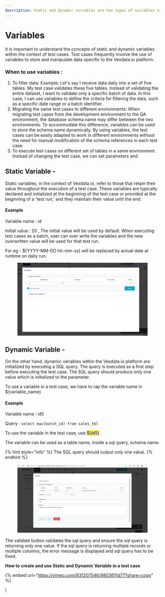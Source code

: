 ```yaml
---
description: Static and dynamic variables are two types of variables used in test cases.
---
```


# Variables

It is important to understand the concepts of static and dynamic variables within the context of test cases. Test cases frequently involve the use of variables to store and manipulate data specific to the Vexdata.io platform.

### When to use variables :

1. To filter data: Example: Let's say I receive data daily into a set of five tables. My test case validates these five tables. Instead of validating the entire dataset, I want to validate only a specific batch of data. In this case, I can use variables to define the criteria for filtering the data, such as a specific date range or a batch identifier.
2. Migrating the same test cases to different environments: When migrating test cases from the development environment to the QA environment, the database schema name may differ between the two environments. To accommodate this difference, variables can be used to store the schema name dynamically. By using variables, the test cases can be easily adapted to work in different environments without the need for manual modification of the schema references in each test case.
3. To execute test cases on different set of tables in a same environment. Instead of changing the test case, we can set parameters and

## Static Variable -

Static variables, in the context of Vexdata.io, refer to those that retain their value throughout the execution of a test case. These variables are typically declared and initialized at the beginning of the test case or provided at the beginning of a 'test run,' and they maintain their value until the end.

#### Example

Variable name : id

Initial value : 20 , The initial value will be used by default. When executing test cases as a batch, user can over write the variables and the new overwritten value will be used for that test run.

For eg - ${YYYY-MM-DD hh-mm-ss} will be replaced by actual date at runtime on daily run.

<figure><img src="../../../.gitbook/assets/image (82).png" alt=""><figcaption></figcaption></figure>

## **Dynamic Variable** -

On the other hand, dynamic variables within the Vexdata.io platform are initialized by executing a SQL query. The query is executed as a first step before executing the test case. The SQL query should produce only one value which is initialized to the parameter.

To use a variable in a test case, we have to rap the variable name in ${variable\_name}

#### Example

Variable name : id5

Query : `select max(batch_id) from sales_tbl`

To use the variable in the test case, use <mark style="color:blue;">${id5}</mark>

The variable can be used as a table name, inside a sql query, schema name.

{% hint style="info" %}
The SQL query should output only one value.
{% endhint %}

<figure><img src="../../../.gitbook/assets/image (73).png" alt=""><figcaption></figcaption></figure>

The validate button validates the sql query and ensure the sql query is returning only one value. If the sql query is returning multiple records or multiple columns, the error message is displayed and sql query has to be fixed.

**How to create and use Static and Dynamic Variable in a test case**

{% embed url="https://vimeo.com/831207546/9803611d77?share=copy" %}

\\
